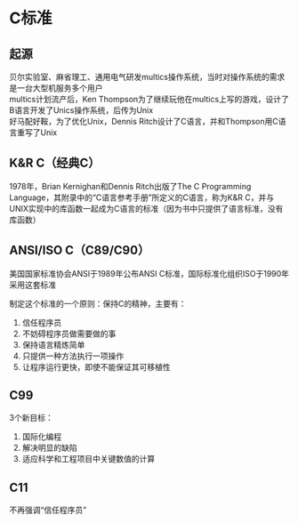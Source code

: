 # C标准

## 起源

贝尔实验室、麻省理工、通用电气研发multics操作系统，当时对操作系统的需求是一台大型机服务多个用户  
multics计划流产后，Ken Thompson为了继续玩他在multics上写的游戏，设计了B语言开发了Unics操作系统，后传为Unix  
好马配好鞍，为了优化Unix，Dennis Ritch设计了C语言，并和Thompson用C语言重写了Unix

## K&R C（经典C）

1978年，Brian Kernighan和Dennis Ritch出版了The C Programming Language，其附录中的“C语言参考手册”所定义的C语言，称为K&R C，并与UNIX实现中的库函数一起成为C语言的标准（因为书中只提供了语言标准，没有库函数）

## ANSI/ISO C（C89/C90）

美国国家标准协会ANSI于1989年公布ANSI C标准，国际标准化组织ISO于1990年采用这套标准

制定这个标准的一个原则：保持C的精神，主要有：

1. 信任程序员
2. 不妨碍程序员做需要做的事
3. 保持语言精炼简单
4. 只提供一种方法执行一项操作
5. 让程序运行更快，即使不能保证其可移植性

## C99

3个新目标：
1. 国际化编程
2. 解决明显的缺陷
3. 适应科学和工程项目中关键数值的计算

## C11

不再强调“信任程序员”